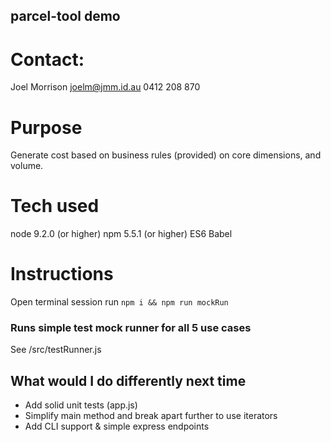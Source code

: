 ## parcel-tool demo

# Contact:
Joel Morrison
joelm@jmm.id.au
0412 208 870

# Purpose
Generate cost based on business rules (provided) on core dimensions, and volume.

# Tech used
node 9.2.0 (or higher)
npm 5.5.1 (or higher)
ES6
Babel

# Instructions
Open terminal session
run `npm i && npm run mockRun`

### Runs simple test mock runner for all 5 use cases
See /src/testRunner.js

## What would I do differently next time
- Add solid unit tests (app.js)
- Simplify main method and break apart further to use iterators
- Add CLI support & simple express endpoints